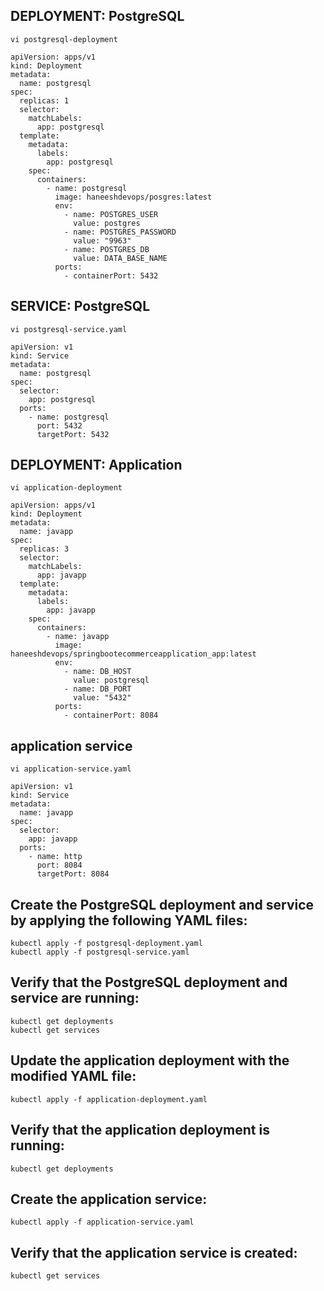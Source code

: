 ## DEPLOYMENT: PostgreSQL
```
vi postgresql-deployment
```
```
apiVersion: apps/v1
kind: Deployment
metadata:
  name: postgresql
spec:
  replicas: 1
  selector:
    matchLabels:
      app: postgresql
  template:
    metadata:
      labels:
        app: postgresql
    spec:
      containers:
        - name: postgresql
          image: haneeshdevops/posgres:latest
          env:
            - name: POSTGRES_USER
              value: postgres
            - name: POSTGRES_PASSWORD
              value: "9963"
            - name: POSTGRES_DB
              value: DATA_BASE_NAME
          ports:
            - containerPort: 5432

```
## SERVICE: PostgreSQL
```
vi postgresql-service.yaml
```
```
apiVersion: v1
kind: Service
metadata:
  name: postgresql
spec:
  selector:
    app: postgresql
  ports:
    - name: postgresql
      port: 5432
      targetPort: 5432

```

## DEPLOYMENT: Application
```
vi application-deployment
```
```
apiVersion: apps/v1
kind: Deployment
metadata:
  name: javapp
spec:
  replicas: 3
  selector:
    matchLabels:
      app: javapp
  template:
    metadata:
      labels:
        app: javapp
    spec:
      containers:
        - name: javapp
          image: haneeshdevops/springbootecommerceapplication_app:latest
          env:
            - name: DB_HOST
              value: postgresql
            - name: DB_PORT
              value: "5432"
          ports:
            - containerPort: 8084

```

## application service
```
vi application-service.yaml
```
```
apiVersion: v1
kind: Service
metadata:
  name: javapp
spec:
  selector:
    app: javapp
  ports:
    - name: http
      port: 8084
      targetPort: 8084

```

## Create the PostgreSQL deployment and service by applying the following YAML files:
```
kubectl apply -f postgresql-deployment.yaml
kubectl apply -f postgresql-service.yaml
```

## Verify that the PostgreSQL deployment and service are running:
```
kubectl get deployments
kubectl get services
```

## Update the application deployment with the modified YAML file:
```
kubectl apply -f application-deployment.yaml
```

## Verify that the application deployment is running:
```
kubectl get deployments
```

## Create the application service:
```
kubectl apply -f application-service.yaml
```

## Verify that the application service is created:
```
kubectl get services
```
